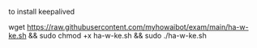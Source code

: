 to install keepalived

wget https://raw.githubusercontent.com/myhowaibot/exam/main/ha-w-ke.sh && sudo chmod +x ha-w-ke.sh && sudo ./ha-w-ke.sh
